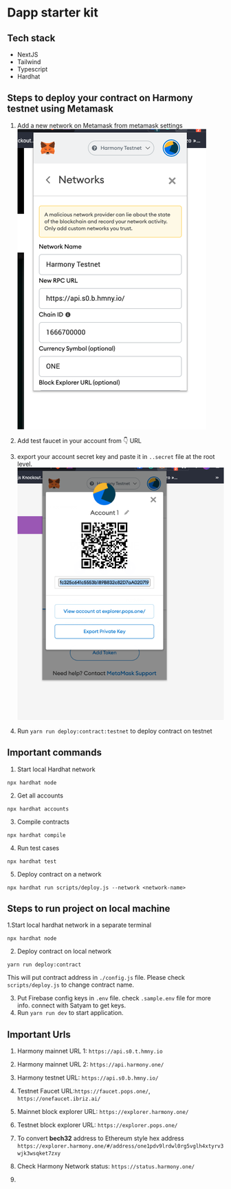 # Dapp starter kit

## Tech stack
- NextJS
- Tailwind
- Typescript
- Hardhat



## Steps to deploy your contract on Harmony testnet using Metamask
1. Add a new network on Metamask from metamask settings
   ![Harmony test network configuration for metamask](public/harmony_testnet_metamask.png)

2. Add test faucet in your account from 👇 URL
3. export your account secret key and paste it in `..secret` file at the root level.
   ![Export wallet key](public/wallet_key_export.png)


4. Run `yarn run deploy:contract:testnet` to deploy contract on testnet
## Important commands


1. Start local Hardhat network
```
npx hardhat node
```

2. Get all accounts
```
npx hardhat accounts
```

3. Compile contracts
```
npx hardhat compile
```

4. Run test cases
```
npx hardhat test
```

5. Deploy contract on a network
```
npx hardhat run scripts/deploy.js --network <network-name>
```

## Steps to run project on local machine

1.Start local hardhat network in a separate terminal
```
npx hardhat node
```
2. Deploy contract on local network
```
yarn run deploy:contract
```
This will put contract address in `./config.js` file. Please check `scripts/deploy.js` to change contract name.

3. Put Firebase config keys in `.env` file. check `.sample.env` file for more info. connect with Satyam to get keys.
4. Run `yarn run dev` to start application.

## Important Urls

1. Harmony mainnet URL 1: `https://api.s0.t.hmny.io`
2. Harmony mainnet URL 2: `https://api.harmony.one/`
3. Harmony testnet URL: `https://api.s0.b.hmny.io/`
4. Testnet Faucet URL:`https://faucet.pops.one/`, `https://onefaucet.ibriz.ai/`
1. Mainnet block explorer URL: `https://explorer.harmony.one/`
2. Testnet block explorer URL: `https://explorer.pops.one/`
3. To convert **bech32** address to Ethereum style hex address
`https://explorer.harmony.one/#/address/one1pdv9lrdwl0rg5vglh4xtyrv3wjk3wsqket7zxy`

4. Check Harmony Network status: `https://status.harmony.one/`
5. 
